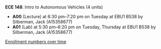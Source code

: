 **ECE 148**: Intro to Autonomous Vehicles (4 units)

- **A00** (Lecture) at 6:30 pm–7:20 pm on Tuesday at EBU1 B538 by Silberman, Jack (A15358677)
- **A01** (Lab) at 5:30 pm–6:20 pm on Tuesday, Thursday at EBU1 B538 by Silberman, Jack (A15358677)

[Enrollment numbers over time](./ECE148.tsv)
